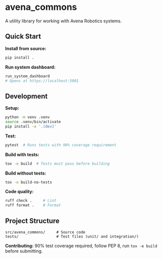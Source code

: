 # avena_commons

A utility library for working with Avena Robotics systems.

## Quick Start

**Install from source:**
```bash
pip install .
```

**Run system dashboard:**
```bash
run_system_dashboard
# Opens at https://localhost:5001
```

## Development

**Setup:**
```bash
python -m venv .venv
source .venv/bin/activate
pip install -e '.[dev]'
```

**Test:**
```bash
pytest  # Runs tests with 90% coverage requirement
```

**Build with tests:**
```bash
tox -e build  # Tests must pass before building
```

**Build without tests:**
```bash
tox -e build-no-tests
```


**Code quality:**
```bash
ruff check .     # Lint
ruff format .    # Format
```

## Project Structure
```
src/avena_commons/     # Source code
tests/                 # Test files (unit/ and integration/)
```

**Contributing:** 90% test coverage required, follow PEP 8, run `tox -e build` before submitting.

